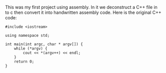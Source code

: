 This was my first project using assembly.  In it we deconstruct a C++ file in to c then convert it into handwritten assembly code.  Here is the original C++ code:

```
#include <iostream>

using namespace std;

int main(int argc, char * argv[]) {
	while (*argv) {
		cout << *(argv++) << endl;
	}
	return 0;
}
```

